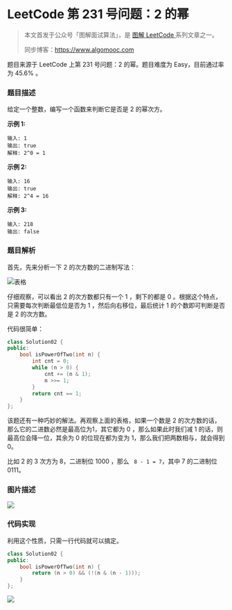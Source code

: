 # LeetCode 第 231 号问题：2 的幂

> 本文首发于公众号「图解面试算法」，是 [图解 LeetCode ](<https://github.com/MisterBooo/LeetCodeAnimation>) 系列文章之一。
>
> 同步博客：https://www.algomooc.com

题目来源于 LeetCode 上第 231 号问题：2 的幂。题目难度为 Easy，目前通过率为 45.6% 。

### 题目描述

给定一个整数，编写一个函数来判断它是否是 2 的幂次方。

**示例 1:**

```
输入: 1
输出: true
解释: 2^0 = 1
```

**示例 2:**

```
输入: 16
输出: true
解释: 2^4 = 16
```

**示例 3:**

```
输入: 218
输出: false
```

### 题目解析

首先，先来分析一下 2 的次方数的二进制写法：

![表格](https://blog-1257126549.cos.ap-guangzhou.myqcloud.com/blog/3wdpd.jpg)

仔细观察，可以看出 2 的次方数都只有一个 1 ，剩下的都是 0 。根据这个特点，只需要每次判断最低位是否为 1 ，然后向右移位，最后统计 1 的个数即可判断是否是 2 的次方数。

代码很简单：

```c++
class Solution02 {
public:
    bool isPowerOfTwo(int n) {
        int cnt = 0;
        while (n > 0) {
            cnt += (n & 1);
            n >>= 1;
        }
        return cnt == 1;
    } 
};
```

该题还有一种巧妙的解法。再观察上面的表格，如果一个数是 2 的次方数的话，那么它的二进数必然是最高位为1，其它都为 0 ，那么如果此时我们减 1 的话，则最高位会降一位，其余为 0 的位现在都为变为 1，那么我们把两数相与，就会得到 0。

比如 2 的 3 次方为 8，二进制位 1000 ，那么 ` 8 - 1 = 7`，其中 7 的二进制位 0111。

### 图片描述

![](https://blog-1257126549.cos.ap-guangzhou.myqcloud.com/blog/1w9lq.jpg)

### 代码实现

利用这个性质，只需一行代码就可以搞定。

```c++
class Solution02 {
public:
    bool isPowerOfTwo(int n) {
        return (n > 0) && (!(n & (n - 1)));
    } 
};
```

![](../../Pictures/qrcode.jpg)
